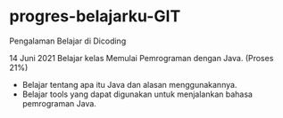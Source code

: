 # progres-belajarku-GIT

Pengalaman Belajar di Dicoding

14 Juni 2021
Belajar kelas Memulai Pemrograman dengan Java. (Proses 21%)
* Belajar tentang apa itu Java dan alasan menggunakannya.
* Belajar tools yang dapat digunakan untuk menjalankan bahasa pemrograman Java.
